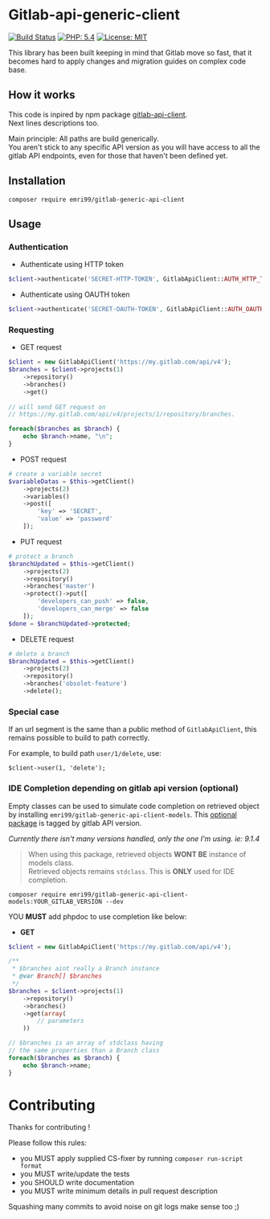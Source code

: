 # Gitlab-api-generic-client

[![Build Status](https://img.shields.io/travis/emri99/gitlab-generic-api-client/master.svg?style=flat-square)](https://travis-ci.org/emri99/gitlab-generic-api-client)
[![PHP: 5.4](https://img.shields.io/badge/PHP-5.4-blue.svg?style=flat-square)](http://php.net)
[![License: MIT](https://img.shields.io/badge/License-MIT-yellow.svg?style=flat-square)](https://opensource.org/licenses/MIT)

This library has been built keeping in mind that Gitlab move so fast, that 
it becomes hard to apply changes and migration guides on complex code base.

## How it works

This code is inpired by npm package [gitlab-api-client](https://www.npmjs.com/package/gitlab-api-client).  
Next lines descriptions too.

Main principle: All paths are build generically.  
You aren't stick to any specific API version as you will have access to 
all the gitlab API endpoints, even for those that haven't been defined yet.

## Installation

```
composer require emri99/gitlab-generic-api-client
```

## Usage

### Authentication

* Authenticate using HTTP token
````php
$client->authenticate('SECRET-HTTP-TOKEN', GitlabApiClient::AUTH_HTTP_TOKEN);
````

* Authenticate using OAUTH token
````php
$client->authenticate('SECRET-OAUTH-TOKEN', GitlabApiClient::AUTH_OAUTH_TOKEN);
````

### Requesting

* GET request

````php
$client = new GitlabApiClient('https://my.gitlab.com/api/v4');
$branches = $client->projects(1)
    ->repository()
    ->branches()
    ->get()
    
// will send GET request on 
// https://my.gitlab.com/api/v4/projects/1/repository/branches.

foreach($branches as $branch) {
    echo $branch->name, "\n";
}
````

* POST request

````php
# create a variable secret
$variableDatas = $this->getClient()
    ->projects(2)
    ->variables()
    ->post([
        'key' => 'SECRET',
        'value' => 'password'
    ]);
````

* PUT request

````php
# protect a branch
$branchUpdated = $this->getClient()
    ->projects(2)
    ->repository()
    ->branches('master')
    ->protect()->put([
        'developers_can_push' => false,
        'developers_can_merge' => false
    ]);
$done = $branchUpdated->protected;
````

* DELETE request

````php
# delete a branch
$branchUpdated = $this->getClient()
    ->projects(2)
    ->repository()
    ->branches('obsolet-feature')
    ->delete();
````

### Special case

If an url segment is the same than a public method of `GitlabApiClient`, this 
remains possible to build to path correctly.

For example, to build path `user/1/delete`, use:

```
$client->user(1, 'delete');
```

### IDE Completion depending on gitlab api version (optional)

Empty classes can be used to simulate code completion on retrieved object
by installing `emri99/gitlab-generic-api-client-models`.
This [optional package](https://github.com/emri99/gitlab-generic-api-client-models) is tagged by gitlab API version.



*Currently there isn't many versions handled, only the one I'm using. ie: 9.1.4*

> When using this package, retrieved objects **WONT BE** instance of models class.  
> Retrieved objects remains `stdclass`. This is **ONLY** used for IDE completion.

```
composer require emri99/gitlab-generic-api-client-models:YOUR_GITLAB_VERSION --dev
```

YOU **MUST** add phpdoc to use completion like below:

* **GET**
````php
$client = new GitlabApiClient('https://my.gitlab.com/api/v4');

/** 
 * $branches aint really a Branch instance 
 * @var Branch[] $branches 
 */
$branches = $client->projects(1)
    ->repository()
    ->branches()
    ->get(array(
        // parameters
    ))

// $branches is an array of stdclass having 
// the same properties than a Branch class
foreach($branches as $branch) {
    echo $branch->name;
}
````

# Contributing

Thanks for contributing !

Please follow this rules:
* you MUST apply supplied CS-fixer by running `composer run-script format`
* you MUST write/update the tests
* you SHOULD write documentation
* you MUST write minimum details in pull request description

Squashing many commits to avoid noise on git logs make sense too ;)
